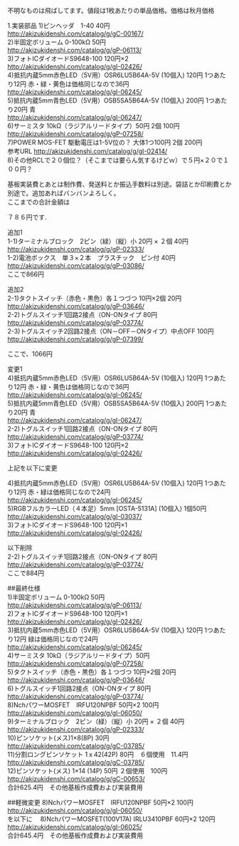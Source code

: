 不明なものは飛ばしてます。値段は1枚あたりの単品価格。価格は秋月価格

1.実装部品
1)ピンヘッダ　1-40 40円  
http://akizukidenshi.com/catalog/g/gC-00167/  
2)半固定ボリューム 0-100kΩ 50円  
http://akizukidenshi.com/catalog/g/gP-06113/  
3)フォトICダイオードS9648-100 120円×2  
http://akizukidenshi.com/catalog/g/gI-02426/  
4)抵抗内蔵5mm赤色LED（5V用）OSR6LU5B64A-5V (10個入) 120円 1つあたり12円 赤・緑・黄色は価格同じなので36円  
http://akizukidenshi.com/catalog/g/gI-06245/  
5)抵抗内蔵5mm青色LED（5V用）OSB5SA5B64A-5V (10個入) 200円 1つあたり20円 青  
http://akizukidenshi.com/catalog/g/gI-06247/  
6)サーミスタ 10kΩ（ラジアルリードタイプ）50円 2個 100円  
http://akizukidenshi.com/catalog/g/gP-07258/  
7)POWER MOS-FET 駆動電圧は1-5V位の？ 大体1つ100円 2個 200円  
参考URL http://akizukidenshi.com/catalog/g/gI-02414/  
8)その他RCLで２０個位？（そこまでは要らん気するけどｗ）で５円×２０で１００円？  

基板実装費とあとは制作費、発送料とか振込手数料は別途。袋詰とか印刷費とか別途で。追加あればバンバンよろしく。  
ここまでの合計金額は  
  
７８６円です.  

追加1  
1-1)ターミナルブロック　2ピン（緑）（縦）小  20円 × ２個  40円  
http://akizukidenshi.com/catalog/g/gP-02333/  
1-2)電池ボックス　単３×２本　プラスチック　ピン付 40円  
http://akizukidenshi.com/catalog/g/gP-03086/  
ここで866円  

追加2  
2-1)タクトスイッチ（赤色・黒色）各１つづつ 10円×2個 20円  
http://akizukidenshi.com/catalog/g/gP-03646/  
2-2)トグルスイッチ1回路2接点（ON-ONタイプ 80円  
http://akizukidenshi.com/catalog/g/gP-03774/  
2-3)トグルスイッチ2回路2接点（ON－OFF－ONタイプ）中点OFF 100円  
http://akizukidenshi.com/catalog/g/gP-07399/  

ここで、1066円  

変更1    
4)抵抗内蔵5mm赤色LED（5V用）OSR6LU5B64A-5V (10個入) 120円 1つあたり12円 赤・緑・黄色は価格同じなので36円  
http://akizukidenshi.com/catalog/g/gI-06245/  
5)抵抗内蔵5mm青色LED（5V用）OSB5SA5B64A-5V (10個入) 200円 1つあたり20円 青  
http://akizukidenshi.com/catalog/g/gI-06247/  
2-2)トグルスイッチ1回路2接点（ON-ONタイプ 80円  
http://akizukidenshi.com/catalog/g/gP-03774/  
3)フォトICダイオードS9648-100 120円×2   
http://akizukidenshi.com/catalog/g/gI-02426/  
  
上記を以下に変更  
  
4)抵抗内蔵5mm赤色LED（5V用）OSR6LU5B64A-5V (10個入) 120円 1つあたり12円 赤・緑は価格同じなので24円  
http://akizukidenshi.com/catalog/g/gI-06245/  
5)RGBフルカラーLED（４本足）5mm [OSTA-5131A] (10個入) 1個50円   
http://akizukidenshi.com/catalog/g/gI-03037/  
3)フォトICダイオードS9648-100 120円×1  
http://akizukidenshi.com/catalog/g/gI-02426/  
  
  
以下削除  
2-2)トグルスイッチ1回路2接点（ON-ONタイプ 80円  
http://akizukidenshi.com/catalog/g/gP-03774/  
ここで884円  
  
##最終仕様  
1)半固定ボリューム 0-100kΩ 50円  
http://akizukidenshi.com/catalog/g/gP-06113/  
2)フォトICダイオードS9648-100 120円×1  
http://akizukidenshi.com/catalog/g/gI-02426/  
3)抵抗内蔵5mm赤色LED（5V用）OSR6LU5B64A-5V (10個入) 120円 1つあたり12円 緑は価格同じなので24円  
http://akizukidenshi.com/catalog/g/gI-06245/  
4)サーミスタ 10kΩ（ラジアルリードタイプ）50円  
http://akizukidenshi.com/catalog/g/gP-07258/  
5)タクトスイッチ（赤色・黒色）各１つづつ 10円×2個 20円  
http://akizukidenshi.com/catalog/g/gP-03646/  
6)トグルスイッチ1回路2接点（ON-ONタイプ 80円  
http://akizukidenshi.com/catalog/g/gP-03774/  
8)NchパワーMOSFET　IRFU120NPBF  50円×2 100円  
http://akizukidenshi.com/catalog/g/gI-06050/  
9)ターミナルブロック　2ピン（緑）（縦）小  20円 × ２個  40円  
http://akizukidenshi.com/catalog/g/gP-02333/  
10)ピンソケット(メス)1×8(8P) 30円  
http://akizukidenshi.com/catalog/g/gC-03785/  
11)分割ロングピンソケット 1ｘ42(42P)  80円　６個使用　11.4円   
http://akizukidenshi.com/catalog/g/gC-03785/  
12)ピンソケット(メス) 1×14 (14P) 50円 ２個使用　100円  
http://akizukidenshi.com/catalog/g/gC-00653/  
合計625.4円　その他基板作成費および実装費用


##軽微変更 
8)NchパワーMOSFET　IRFU120NPBF  50円×2 100円  
http://akizukidenshi.com/catalog/g/gI-06050/  
を以下に　
8)NchパワーMOSFET(100V17A) IRLU3410PBF 60円×2 120円  
http://akizukidenshi.com/catalog/g/gI-06025/  
合計645.4円　その他基板作成費および実装費用  
 
